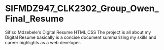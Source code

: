 # SIFMDZ947_CLK2302_Group_Owen_Final_Resume
Sifiso Mdzebele's Digital Resume
HTML,CSS
The project is all about my Digital Resume basically is a concise document summarizing my skills and career highlights as a web developer.
